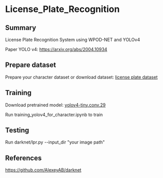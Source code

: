 # License_Plate_Recognition

## Summary 

License Plate Recognition System using WPOD-NET and YOLOv4 

Paper YOLO v4: https://arxiv.org/abs/2004.10934

## Prepare dataset 

Prepare your character dataset or download dataset: [license plate dataset](https://thigiacmaytinh.com/tai-nguyen-xu-ly-anh/tong-hop-data-xu-ly-anh/?fbclid=IwAR2tajA5Ku83kIrb09ovhmb_68Zmdwo9KvV_CSNBCTbuIIsiK_FUM4W4Dh8)

## Training 

Download pretrained model: [yolov4-tiny.conv.29](https://github.com/AlexeyAB/darknet/releases/download/yolov4/yolov4-tiny.conv.29)

Run training_yolov4_for_character.ipynb to train 

## Testing

Run darknet/lpr.py --input_dir "your image path"

## References

https://github.com/AlexeyAB/darknet
